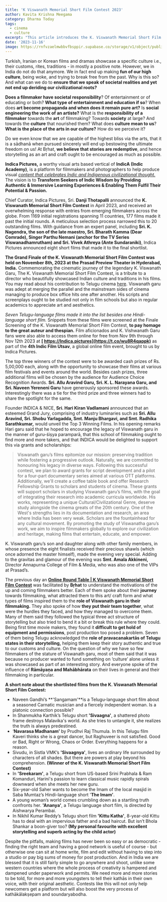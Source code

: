 ```yaml
---
title: 'K Viswanath Memorial Short Film Contest 2023'
author: Kavita Krishna Meegama
category: Dharma Today
tags:
  - cinema
  - culture
excerpt: "This article introduces the K. Viswanath Memorial Short Film Contest, showcasing films that honor the legendary director's legacy in depicting Indian culture."
date: '2023-11-16'
image: https://rnfvzaelmwbbvfbsppir.supabase.co/storage/v1/object/public/brhatwebsite/05dhiti/kviswanathfilmcontest.webp
---
```


Turkish, Iranian or Korean films and dramas showcase a specific culture i.e., their customs, rites, traditions - in mostly a positive note. However, we in India do not do that anymore. We in fact end up making **fun of our high culture**, being woke, and trying to break free from the past. Why is this so? And what can we do to **ensure that we speak of societal realities and yet not end up deriding our civilizational roots?**

**Does a filmmaker have societal responsibility**? Of entertainment or of educating or both? **What type of entertainment and education if so**? When does **art become propaganda and when does it remain pure art?** Is **social engineering the work of an artiste?** What is the **responsibility of a filmmaker** towards the **art** of filmmaking? Towards **society** at large? And towards the **culture** that nourished them? What does **culture mean to us**? **What is the place of the arts in our culture?** How do we perceive it?

Do we even know that we are capable of the highest bliss via the arts, that it is a sādhanā when pursued sincerely will end up bestowing the ultimate freedom on us! At Bṛhat, **we believe that stories are redemptive**, and hence storytelling as an art and craft ought to be encouraged as much as possible.

**Indica Pictures,** a worthy visual arts based vertical of **IndicA (Indic Academy)**, is a platform for filmmakers and photographers to help produce visual _<span style="text-decoration:underline;">content that celebrates Indic and Indigenous civilizational thought.</span>_ The vision is to **Transform Seekers of Indic Wisdom by Providing Authentic & Immersive Learning Experiences & Enabling Them Fulfil Their Potential & Passion.**

Chief Curator, Indica Pictures, Sri. **Danji Thotapalli** announced the **K. Viswanath Memorial Short Film Contest** in April 2023, and received an overwhelming response with entries from emerging filmmakers across the globe. From 1169 initial registrations spanning 11 countries, 177 films made it past the initial rounds. A meticulous selection process narrowed this to 20 outstanding films. With guidance from an expert panel, including **Sri. K. Nagendra, the son of the late maestro, Sri. Bharath Kamma (Dear Comrade), Singer Parthu Nemani (anchor for the TV Series Viswanadhamrutham) and Sri. Vivek Athreya (Ante Sundaraniki)**, Indica Pictures announced eight short films that made it to the final shortlist.

**The Grand Finale of the K. Viswanath Memorial Short Film Contest was held on November 8th, 2023 at the Prasad Preview Theater in Hyderabad, India.** Commemorating the cinematic journey of the legendary K. Viswanath Garu, The K. Viswanath Memorial Short Film Contest, is a tribute to a director who beautifully showcased Indian culture and traditions in his films. You may read about his contribution to Telugu cinema [here](https://www.brhat.in/dhiti/kvishwanathlegacy). Viswanath garu was adept at merging the parallel and the mainstream sides of cinema managing to produce box office hits one after another. His scripts and screenplays ought to be studied not only in film schools but also in regular academics to appreciate art and aesthetics.

_Seven Telugu-language films made it into the list besides one Hindi-language short film._ Snippets from these films were screened at the Finale Screening of the K. Viswanath Memorial Short Film Contest, **to pay homage to the great auteur and thespian.** Film aficionados and K. Vishwanath Garu fans were also able to access them online for free from Nov 9th through Nov 12th 2023 at **[ https://Indica.pictures](https://t.co/wu8R4qappk)** as part of the **4th Indic Film Utsav**, a global online film event, brought to us by Indica Pictures.

The top three winners of the contest were to be awarded cash prizes of Rs. 5,00,000 each, along with the opportunity to showcase their films at various film festivals and events around the world. Besides cash prizes, three additional films will be chosen by the audience for Audience Choice Recognition Awards. **Sri. Allu Aravind Garu, Sri. K. L. Narayana Garu, and Sri. Naveen Yereneni Garu** have generously sponsored these awards. Interestingly there was a tie for the third prize and three winners had to share the spotlight for the same.

Founder INDICA & NICE, **Sri. Hari Kiran Vadlamani** announced that an esteemed Grand Jury, comprising of industry luminaries such as **Sri. Allu Aravind, Sri. Shobu Yarlagadda, Smt. Manju Bhargavi, and Smt. Radhika Sarathkumar,** would unveil the Top 3 Winning Films. In his opening remarks Hari garu said that he hoped to encourage the legacy of Viswanath garu in the manner of guru-śiṣya paramparā, that this school of filmmaking ought to find more and more takers, and that INDICA would be delighted to support this via grants and scholarships:

> Viswanath garu’s films epitomize our mission: preserving tradition while fostering a progressive outlook. Naturally, we are committed to honouring his legacy in diverse ways. Following this successful contest, we plan to award grants for script development and a pilot for a four-part documentary series aimed at various OTT platforms. Additionally, we'll create a coffee table book and offer Research Fellowship Grants to scholars and students of cinema. These grants will support scholars in studying Viswanath garu’s films, with the goal of integrating their research into academic curricula worldwide. His works, representing a unique Cultural/Civilizational Genre, deserve study alongside the cinema greats of the 20th century. One of the West's strengths lies in its documentation and research, an area where India has been very weak. Scholars are the fountainhead for any cultural movement. By promoting the study of Viswanatha garu’s work, we aim to inspire filmmakers globally to explore our civilization and heritage, making films that entertain, educate, and empower.

K. Viswanath garu’s son and daughter along with other family members, in whose presence the eight finalists received their precious shawls (which once adorned the master himself), made the evening very special. Adding to the gravitas and glamour of the evening was **Smt. Amala Akkineni,** Director Annapurna College of Film & Media, who was also one of the VIPs at Prasad’s.

The previous day an **[Online Round Table | K Viswanath Memorial Short Film Contest](https://www.youtube.com/watch?v=xDBIJfx6L5U&t=4109s)** was facilitated by **Bṛhat** to understand the motivations of the up and coming filmmakers better. Each of them spoke about their **journey** towards filmmaking, what attracted them to this art/ craft form and what types of films inspired them to the **role of Viswanath garu in their filmmaking.** They also spoke of how **they put their team together**, what were the hurdles they faced, and how they managed to overcome them. Many of them said they followed the typical three act structure of storytelling but also tried to bend it a bit or break this rule where they could. Being first time movie makers, they found it **difficult to get hold of equipment and permissions**, post production too posed a problem. Seven of them being Telugu acknowledged the **role of pravacanakartās of Telugu states in their storytelling,** helping them keep their story authentic and true to our customs and culture. On the question of why we have so few filmmakers of the stature of Viswanath garu, most of them said that it was because no producer wanted to fund something on ‘culture’ alone unless it was showcased as part of an interesting story. And everyone spoke of the influence of **Rāmāyaṇa and Mahābhārata** on their lives in general and their filmmaking in particular.

**A short note about the shortlisted films from the K. Viswanath Memorial Short Film Contest:**

- Naveen Gandhi’s **'Sangamam'**is a Telugu-language short film about a seasoned Carnatic musician and a fiercely independent woman. Is a platonic connection possible?
- In Shanmukha Karthik’s Telugu short **'Sivaagna'**, a shattered photo frame destroys Malavika's world. As she tries to untangle it, she realizes the truth is always predestined.
- ‘**Navarasa Madhanam’** by Prudhvi Raj Thumula. In this Telugu film Kaveri thinks she is a great dancer, but Raghuveer is not satisfied. Good or Bad, Right or Wrong, Chaos or Order. Everything happens for a reason.
- Sivudu, in Sistla VMK’s **'Sivaagnya'**, lives an ordinary life surrounded by characters of all shades. But there are powers at play beyond his comprehension. **(Winner of the K. Viswanath Memorial Short Film Contest)**
- In **'Sreekaram'**, a Telugu short from US-based Srini Prabhala & Ram Komanduri, Harini's passion to learn classical music rapidly spirals downward when she meets her new guru.
- Six-year-old Saher wants to become the Imam of the local masjid in Saba Mumtaz’s Hindi-language short '**The Imam'**.
- A young woman’s world comes crumbling down as a startling truth confronts her. **'Ananya'**, a Telugu language short film, is directed by Aishwarya Perambai.
- In Nikhil Kumar Reddy’s Telugu short film **'Kittu Katha'**, 8-year-old Kittu has to deal with an impervious father and a bad haircut. But isn’t Bhola Shankar a boon-giver too? **(My personal favourite with excellent storytelling and superb acting by the child actor)**

Despite the pitfalls, making films has never been so easy or as democratic - finding the right team and having a good network is useful of course - but otherwise one can sit at home write, film and edit without having to step into a studio or pay big sums of money for post production. And in India we are blessed that it is still fairly simple to go anywhere and shoot, unlike some western countries where the whole process of creativity is hampered and dampened under paperwork and permits. We need more and more stories to be told, for more and more youngsters to tell their kathās in their own voice, with their original aesthetic. Contests like this will not only help newcomers get a platform but will also boost the very process of kathākālakṣepam and soundaryabodha.
